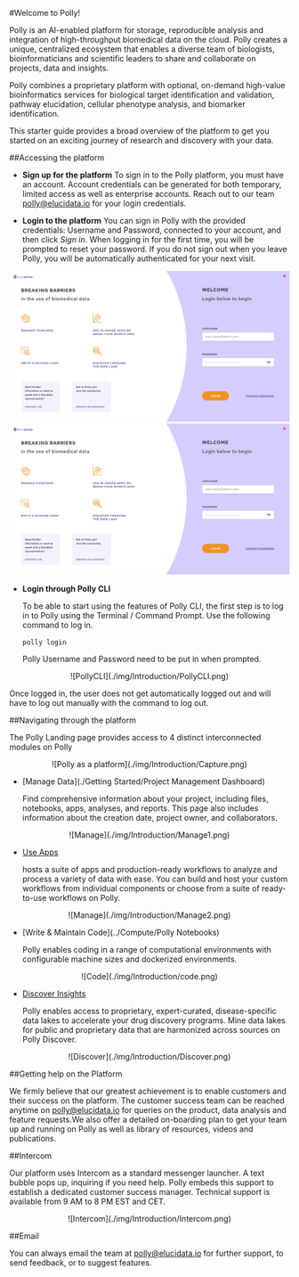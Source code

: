 #Welcome to Polly!

Polly is an AI-enabled platform for storage, reproducible analysis and integration of high-throughput biomedical data on the cloud. Polly creates a unique, centralized ecosystem that enables a diverse team of biologists, bioinformaticians and scientific leaders to share and collaborate on projects, data and insights.

Polly combines a proprietary platform with optional, on-demand high-value bioinformatics services for biological target identification and validation, pathway elucidation, cellular phenotype analysis, and biomarker identification.

This starter guide provides a broad overview of the platform to get you started on an exciting journey of research and discovery with your data.

##Accessing the platform

*   **Sign up for the platform**
    To sign in to the Polly platform, you must have an account. Account credentials can be generated for both temporary, limited access as well as enterprise accounts. Reach out to our team [polly@elucidata.io](mailto:polly@elucidata.io) for your login credentials.

*   **Login to the platform**
    You can sign in Polly with the provided credentials: Username and Password, connected to your account, and then click *Sign in*. When logging in for the first time, you will be prompted to reset your password. If you do not sign out when you leave Polly, you will be automatically authenticated for your next visit.

![Login](./img/Introduction/Login.png)
![Polly Discover](./img/Introduction/Login.png)


*   **Login through Polly CLI**

    To be able to start using the features of Polly CLI, the first step is to log in to Polly using the Terminal / Command Prompt. Use the following command to log in.

    <pre><code>polly login</code></pre>

    Polly Username and Password need to be put in when prompted.

<center>![PollyCLI](./img/Introduction/PollyCLI.png) <!-- <center>**Figure 5.** Sample metadata mapping file</center> --></center>

Once logged in, the user does not get automatically logged out and will have to log out manually with the command to log out.

##Navigating through the platform

The Polly Landing page provides access to 4 distinct interconnected modules on Polly

<center>![Polly as a platform](./img/Introduction/Capture.png) <!-- <center>**Figure 5.** Sample metadata mapping file</center> --></center>

*   [Manage Data](./Getting Started/Project Management Dashboard)

    Find comprehensive information about your project, including files, notebooks, apps, analyses, and reports. This page also includes information about the creation date, project owner, and collaborators.

<center>![Manage](./img/Introduction/Manage1.png) <!-- <center>**Figure 5.** Sample metadata mapping file</center> --></center>

*   [Use Apps](../Apps/Introduction)

     hosts a suite of apps and production-ready workflows to analyze and process a variety of data with ease. You can build and host your custom workflows from individual components or choose from a suite of ready-to-use workflows on Polly.

<center>![Manage](./img/Introduction/Manage2.png) <!-- <center>**Figure 5.** Sample metadata mapping file</center> --></center>

*   [Write & Maintain Code](../Compute/Polly Notebooks)

    Polly enables coding in a range of computational environments with configurable machine sizes and dockerized environments. 

<center>![Code](./img/Introduction/code.png) <!-- <center>**Figure 5.** Sample metadata mapping file</center> --></center>

*   [Discover Insights](../Discover)

    Polly enables access to proprietary, expert-curated, disease-specific data lakes to accelerate your drug discovery programs. Mine data lakes for public and proprietary data that are harmonized across sources on  Polly Discover. 

<center>![Discover](./img/Introduction/Discover.png) <!-- <center>**Figure 5.** Sample metadata mapping file</center> --></center>
 
##Getting help on the Platform

We firmly believe that our greatest achievement is to enable customers and their success on the platform. The customer success team can be reached anytime on [polly@elucidata.io](mailto:polly@elucidata.io) for queries on the product, data analysis and feature requests.We  also offer a detailed on-boarding plan to get your team up and running on Polly as well as library of resources, videos and publications.

##Intercom

Our platform uses Intercom as a standard messenger launcher. A text bubble pops up, inquiring if you need help. Polly embeds this support to establish a dedicated customer success manager. Technical support is available from 9 AM to 8 PM EST and CET.

<center>![Intercom](./img/Introduction/Intercom.png) <!-- <center>**Figure 5.** Sample metadata mapping file</center> --></center>

##Email

You can always email the team at [polly@elucidata.io](mailto:polly@elucidata.io) for further support, to send feedback, or to suggest features.
